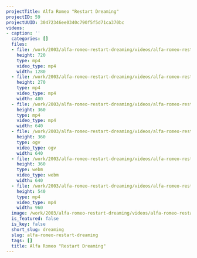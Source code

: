 ```yaml
---
projectTitle: Alfa Romeo "Restart Dreaming"
projectID: 59
projectUUID: 30472346ee0340c790f5f5d71ca370bc
videos:
- caption: ''
  categories: []
  files:
  - file: /work/2003/alfa-romeo-restart-dreaming/videos/alfa-romeo-restart-dreaming/alfa-romeo-dream-1280x720.mp4
    height: 720
    type: mp4
    video_type: mp4
    width: 1280
  - file: /work/2003/alfa-romeo-restart-dreaming/videos/alfa-romeo-restart-dreaming/alfa-romeo-dream-480x270.mp4
    height: 270
    type: mp4
    video_type: mp4
    width: 480
  - file: /work/2003/alfa-romeo-restart-dreaming/videos/alfa-romeo-restart-dreaming/alfa-romeo-dream-640x360.mp4
    height: 360
    type: mp4
    video_type: mp4
    width: 640
  - file: /work/2003/alfa-romeo-restart-dreaming/videos/alfa-romeo-restart-dreaming/alfa-romeo-dream-640x360.ogv
    height: 360
    type: ogv
    video_type: ogv
    width: 640
  - file: /work/2003/alfa-romeo-restart-dreaming/videos/alfa-romeo-restart-dreaming/alfa-romeo-dream-640x360.webm
    height: 360
    type: webm
    video_type: webm
    width: 640
  - file: /work/2003/alfa-romeo-restart-dreaming/videos/alfa-romeo-restart-dreaming/alfa-romeo-dream-960x540.mp4
    height: 540
    type: mp4
    video_type: mp4
    width: 960
  image: /work/2003/alfa-romeo-restart-dreaming/videos/alfa-romeo-restart-dreaming/alfa-romeo-dream.01.jpg
  is_featured: false
  is_key: false
  short_slug: dreaming
  slug: alfa-romeo-restart-dreaming
  tags: []
  title: Alfa Romeo "Restart Dreaming"
---
```

